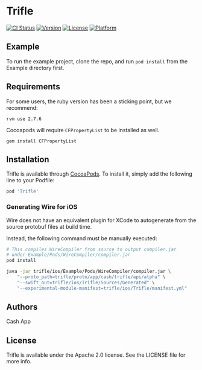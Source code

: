 # Trifle
[![CI Status](https://img.shields.io/travis/CashApp/Trifle.svg?style=flat)](https://github.com/cashapp/trifle/actions?query=branch%3Amain+event%3Apull_request)
[![Version](https://img.shields.io/cocoapods/v/Trifle.svg?style=flat)](https://cocoapods.org/pods/Trifle)
[![License](https://img.shields.io/cocoapods/l/Trifle.svg?style=flat)](https://cocoapods.org/pods/Trifle)
[![Platform](https://img.shields.io/cocoapods/p/Trifle.svg?style=flat)](https://cocoapods.org/pods/Trifle)

## Example

To run the example project, clone the repo, and run `pod install` from the
Example directory first.

## Requirements

For some users, the ruby version has been a sticking point, but we recommend:

```
rvm use 2.7.6
```

Cocoapods will require `CFPropertyList` to be installed as well.

```
gem install CFPropertyList
```

## Installation

Trifle is available through [CocoaPods](https://cocoapods.org). To
install it, simply add the following line to your Podfile:

```ruby
pod 'Trifle'
```

### Generating Wire for iOS

Wire does not have an equivalent plugin for XCode to autogenerate
from the source protobuf files at build time. 

Instead, the following command must be manually executed:

```bash
# This compiles WireCompiler from source to output compiler.jar
# under Example/Pods/WireCompiler/compiler.jar
pod install

java -jar trifle/ios/Example/Pods/WireCompiler/compiler.jar \
    "--proto_path=trifle/proto/app/cash/trifle/api/alpha" \
    "--swift_out=trifle/ios/Trifle/Sources/Generated" \
    "--experimental-module-manifest=trifle/ios/Trifle/manifest.yml"
```

## Authors

Cash App

## License

Trifle is available under the Apache 2.0 license. See the LICENSE file
for more info.
